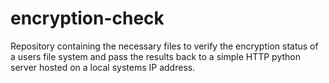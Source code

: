 # encryption-check
Repository containing the necessary files to verify the encryption status of a users file system and pass the results back to a simple HTTP python server hosted on a local systems IP address.
